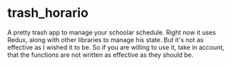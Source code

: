 # trash_horario
A pretty trash app to manage your schoolar schedule. Right now it uses Redux, along with other libraries to manage his state. But it's not as effective as I wished it to be. So if you are willing to use it, take in account, that the functions are not written as effective as they should be.
